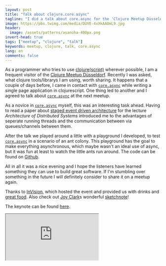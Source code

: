 ```yaml
---
layout: post
title: "Talk about clojure.core.async"
tagline: "I did a talk about core.async for the 'Clojure Meetup Düsseldorf'."
image: https://pbs.twimg.com/media/DUVE-4xXkAAOmL9.jpg
header:
  image: /assets/patterns/asanoha-400px.png
invert-head: true
tags: ["meetup", "clojure", "talk"]
keywords: meetup, clojure, talk, core.async
lang: en
comments: false
---
```


As a programmer who tries to use [clojure](https://clojure.org/)[(script)](https://clojurescript.org/) wherever possible, I am a frequent visitor of the [Clojure Meetup Düsseldorf](https://www.meetup.com/de-DE/Dusseldorf-Clojure-Meetup).
Recently I was asked, what clojure tools/librarys I am using, worth sharing. It happens that a couple of days before, I came in contact with [`core.async`](https://github.com/clojure/core.async) while writing a single page application in clojurescript.
One thing led to another and I agreed to talk about [`core.async`](https://github.com/clojure/core.async) at the next meetup.

As a novice in [`core.async`](https://github.com/clojure/core.async) myself, this was an interesting task ahead.
Having to read a paper about [staged event driven architecture](https://dl.acm.org/citation.cfm?id=502057) for the lecture *Architecture of Distributed Systems* introduced me to the advantages of seperate running threads and the communication between via queues/channels between them.


After the talk we played around a little with a playground I developed, to test [`core.async`](https://github.com/clojure/core.async) in a scenario of an ant colony.
This playground has the goal to make everything asynchronous, which maybe wasn't an ideal use of async, but it was fun at least to watch the little ants run around.
The code can be found on [Github](https://github.com/clojuredus/async-ants).


All in all it was a nice evening and I hope the listeners have learned something they can use to build great software. If I'm stumbling over something in the future I will definitely consider to share it on a meetup again.


Thanks to [InVision](https://www.invision.de/), which hosted the event and provided us with drinks and [great food](https://www.instagram.com/invision_chefs/).
Also check out [Joy Clark](https://joyclark.org)s wonderful [sketchnote](https://joyclark.org/sketchnote/clojure-meetup/2018/01/24/clojure-meetup.html)!

The keynote can be found [here](https://www.icloud.com/keynote/0UasaP9fgxNOu-bwgxZMhH5Tg).

<div class="hide-on-small embed-responsive embed-responsive-4by3 ">
<iframe class="embed-responsive-item" src="https://ebbinghaus.me/core-async/index.html">
</iframe>
</div>